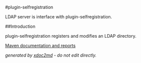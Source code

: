 
#plugin-selfregistration

LDAP server is interface with plugin-selfregistration.

##Introduction

plugin-selfregistration registers and modifies an LDAP directory.


[Maven documentation and reports](http://dev.lutece.paris.fr/plugins/plugin-selfregistration/)



 *generated by [xdoc2md](https://github.com/lutece-platform/tools-maven-xdoc2md-plugin) - do not edit directly.*